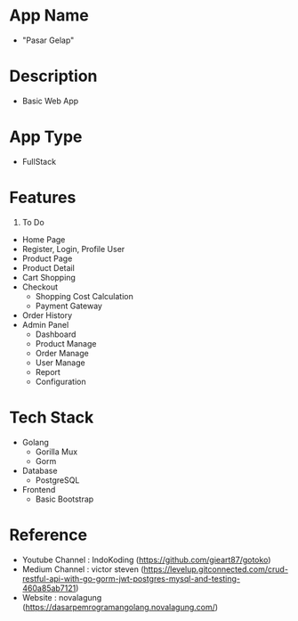 
# App Name
- "Pasar Gelap"
# Description
- Basic Web App
# App Type
- FullStack

# Features
1. To Do
- Home Page
- Register, Login, Profile User
- Product Page
- Product Detail
- Cart Shopping
- Checkout
    - Shopping Cost Calculation
    - Payment Gateway
- Order History
- Admin Panel
    - Dashboard
    - Product Manage
    - Order Manage
    - User Manage
    - Report
    - Configuration

# Tech Stack
- Golang
    - Gorilla Mux
    - Gorm
- Database
    - PostgreSQL
- Frontend
    - Basic Bootstrap

# Reference
- Youtube Channel : IndoKoding (https://github.com/gieart87/gotoko)
- Medium Channel : victor steven (https://levelup.gitconnected.com/crud-restful-api-with-go-gorm-jwt-postgres-mysql-and-testing-460a85ab7121)
- Website : novalagung (https://dasarpemrogramangolang.novalagung.com/)